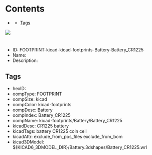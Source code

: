 



Contents
========

* [](#)
	* [Tags](#tags)
  
![][im]
# 

- ID: FOOTPRINT-kicad-kicad-footprints-Battery-Battery_CR1225
- Name: 
- Description: 

## Tags

- hexID: 
- oompType: FOOTPRINT
- oompSize: kicad
- oompColor: kicad-footprints
- oompDesc: Battery
- oompIndex: Battery_CR1225
- oompName: kicad-footprints/Battery/Battery_CR1225
- kicadDesc: CR1225 battery
- kicadTags: battery CR1225 coin cell
- kicadAttr: exclude_from_pos_files exclude_from_bom
- kicad3DModel: ${KICAD6_3DMODEL_DIR}/Battery.3dshapes/Battery_CR1225.wrl



[im]: image.png

